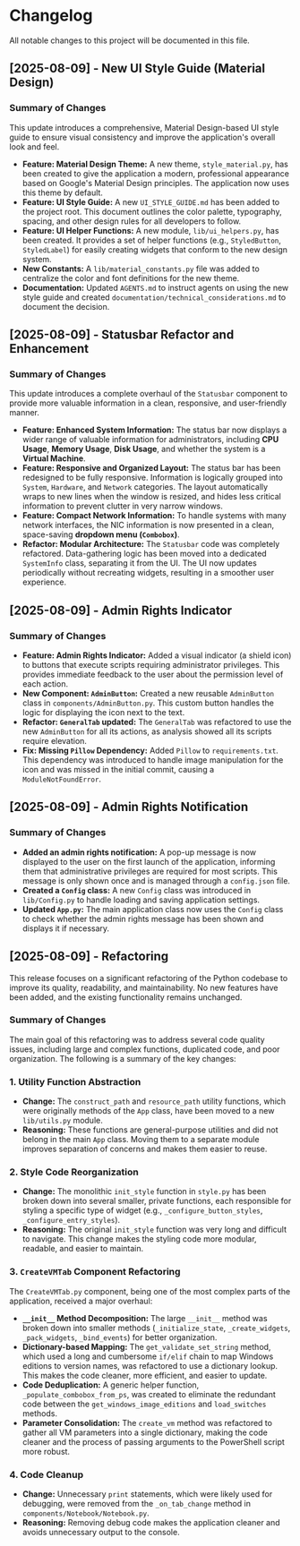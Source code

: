 # Changelog

All notable changes to this project will be documented in this file.

## [2025-08-09] - New UI Style Guide (Material Design)

### Summary of Changes

This update introduces a comprehensive, Material Design-based UI style guide to ensure visual consistency and improve the application's overall look and feel.

- **Feature: Material Design Theme:** A new theme, `style_material.py`, has been created to give the application a modern, professional appearance based on Google's Material Design principles. The application now uses this theme by default.
- **Feature: UI Style Guide:** A new `UI_STYLE_GUIDE.md` has been added to the project root. This document outlines the color palette, typography, spacing, and other design rules for all developers to follow.
- **Feature: UI Helper Functions:** A new module, `lib/ui_helpers.py`, has been created. It provides a set of helper functions (e.g., `StyledButton`, `StyledLabel`) for easily creating widgets that conform to the new design system.
- **New Constants:** A `lib/material_constants.py` file was added to centralize the color and font definitions for the new theme.
- **Documentation:** Updated `AGENTS.md` to instruct agents on using the new style guide and created `documentation/technical_considerations.md` to document the decision.

## [2025-08-09] - Statusbar Refactor and Enhancement

### Summary of Changes

This update introduces a complete overhaul of the `Statusbar` component to provide more valuable information in a clean, responsive, and user-friendly manner.

- **Feature: Enhanced System Information:** The status bar now displays a wider range of valuable information for administrators, including **CPU Usage**, **Memory Usage**, **Disk Usage**, and whether the system is a **Virtual Machine**.
- **Feature: Responsive and Organized Layout:** The status bar has been redesigned to be fully responsive. Information is logically grouped into `System`, `Hardware`, and `Network` categories. The layout automatically wraps to new lines when the window is resized, and hides less critical information to prevent clutter in very narrow windows.
- **Feature: Compact Network Information:** To handle systems with many network interfaces, the NIC information is now presented in a clean, space-saving **dropdown menu (`Combobox`)**.
- **Refactor: Modular Architecture:** The `Statusbar` code was completely refactored. Data-gathering logic has been moved into a dedicated `SystemInfo` class, separating it from the UI. The UI now updates periodically without recreating widgets, resulting in a smoother user experience.

## [2025-08-09] - Admin Rights Indicator

### Summary of Changes

- **Feature: Admin Rights Indicator:** Added a visual indicator (a shield icon) to buttons that execute scripts requiring administrator privileges. This provides immediate feedback to the user about the permission level of each action.
- **New Component: `AdminButton`:** Created a new reusable `AdminButton` class in `components/AdminButton.py`. This custom button handles the logic for displaying the icon next to the text.
- **Refactor: `GeneralTab` updated:** The `GeneralTab` was refactored to use the new `AdminButton` for all its actions, as analysis showed all its scripts require elevation.
- **Fix: Missing `Pillow` Dependency:** Added `Pillow` to `requirements.txt`. This dependency was introduced to handle image manipulation for the icon and was missed in the initial commit, causing a `ModuleNotFoundError`.

## [2025-08-09] - Admin Rights Notification

### Summary of Changes

- **Added an admin rights notification:** A pop-up message is now displayed to the user on the first launch of the application, informing them that administrative privileges are required for most scripts. This message is only shown once and is managed through a `config.json` file.
- **Created a `Config` class:** A new `Config` class was introduced in `lib/Config.py` to handle loading and saving application settings.
- **Updated `App.py`:** The main application class now uses the `Config` class to check whether the admin rights message has been shown and displays it if necessary.

## [2025-08-09] - Refactoring

This release focuses on a significant refactoring of the Python codebase to improve its quality, readability, and maintainability. No new features have been added, and the existing functionality remains unchanged.

### Summary of Changes

The main goal of this refactoring was to address several code quality issues, including large and complex functions, duplicated code, and poor organization. The following is a summary of the key changes:

### 1. **Utility Function Abstraction**

- **Change:** The `construct_path` and `resource_path` utility functions, which were originally methods of the `App` class, have been moved to a new `lib/utils.py` module.
- **Reasoning:** These functions are general-purpose utilities and did not belong in the main `App` class. Moving them to a separate module improves separation of concerns and makes them easier to reuse.

### 2. **Style Code Reorganization**

- **Change:** The monolithic `init_style` function in `style.py` has been broken down into several smaller, private functions, each responsible for styling a specific type of widget (e.g., `_configure_button_styles`, `_configure_entry_styles`).
- **Reasoning:** The original `init_style` function was very long and difficult to navigate. This change makes the styling code more modular, readable, and easier to maintain.

### 3. **`CreateVMTab` Component Refactoring**

The `CreateVMTab.py` component, being one of the most complex parts of the application, received a major overhaul:

- **`__init__` Method Decomposition:** The large `__init__` method was broken down into smaller methods (`_initialize_state`, `_create_widgets`, `_pack_widgets`, `_bind_events`) for better organization.
- **Dictionary-based Mapping:** The `get_validate_set_string` method, which used a long and cumbersome `if/elif` chain to map Windows editions to version names, was refactored to use a dictionary lookup. This makes the code cleaner, more efficient, and easier to update.
- **Code Deduplication:** A generic helper function, `_populate_combobox_from_ps`, was created to eliminate the redundant code between the `get_windows_image_editions` and `load_switches` methods.
- **Parameter Consolidation:** The `create_vm` method was refactored to gather all VM parameters into a single dictionary, making the code cleaner and the process of passing arguments to the PowerShell script more robust.

### 4. **Code Cleanup**

- **Change:** Unnecessary `print` statements, which were likely used for debugging, were removed from the `_on_tab_change` method in `components/Notebook/Notebook.py`.
- **Reasoning:** Removing debug code makes the application cleaner and avoids unnecessary output to the console.
